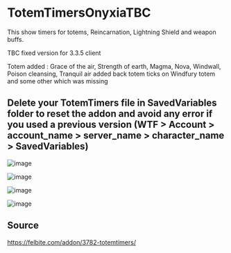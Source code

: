 # TotemTimersOnyxiaTBC
This show timers for totems, Reincarnation, Lightning Shield and weapon buffs.

TBC fixed version for 3.3.5 client

Totem added : Grace of the air, Strength of earth, Magma, Nova, Windwall, Poison cleansing, Tranquil air
added back totem ticks on Windfury totem and some other which was missing

## Delete your TotemTimers file in SavedVariables folder to reset the addon and avoid any error if you used a previous version (WTF > Account > account_name > server_name > character_name > SavedVariables)

![image](https://github.com/user-attachments/assets/eb49f99e-07a6-4ea1-93c0-b2060037af48)

![image](https://github.com/user-attachments/assets/8aa33ff1-6aad-4c01-91e4-f794b56aa12b)

![image](https://github.com/user-attachments/assets/18b4d7a2-844e-48b9-aec5-5575438aef6c)

![image](https://github.com/user-attachments/assets/308849f5-bcac-4976-8a51-23a74323b875)


## Source
https://felbite.com/addon/3782-totemtimers/
